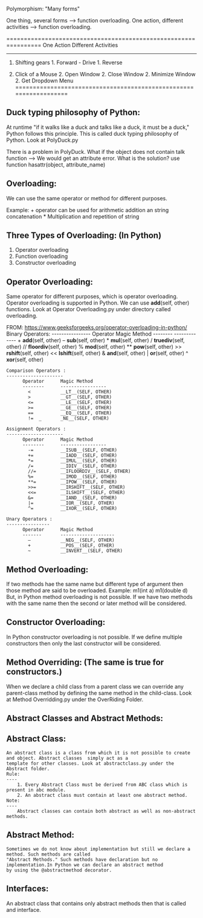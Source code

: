 Polymorphism: "Many forms"

One thing, several forms --> function overloading.
One action, different activities --> function overloading.


================================================================
One Action                          Different Activities
-----------                         ---------------------
1. Shifting gears                   1. Forward - Drive
                                    1. Reverse

2. Click of a Mouse                 2. Open Window
                                    2. Close Window
                                    2. Minimize Window
                                    2. Get Dropdown Menu
==================================================================

Duck typing philosophy of Python:
---------------------------------
At runtime "if it walks like a duck and talks like a duck, it must be a duck," Python follows this principle. This is
called duck typing philosophy of Python. Look at PolyDuck.py

There is a problem in PolyDuck. What if the object does not contain talk function --> We would get an attribute error.
What is the solution? use function hasattr(object, attribute_name)


Overloading:
-------------
We can use the same operator or method for different purposes.

Example: + operator can be used for arithmetic addition an string concatenation
         *  Multiplication and repetition of string

Three Types of Overloading: (In Python)
----------------------------
1. Operator overloading
2. Function overloading
3. Constructor overloading

Operator Overloading:
---------------------
Same operator for different purposes, which is operator overloading. Operator overloading is supported in Python. We can
use __add__(self, other) functions. Look at Operator Overloading.py under directory called overloading.

FROM:
https://www.geeksforgeeks.org/operator-overloading-in-python/
    Binary Operators:
    ----------------
        Operator    	 Magic Method
        --------        -------------
            +	        __add__(self, other)
            –	        __sub__(self, other)
            *	        __mul__(self, other)
            /	        __truediv__(self, other)
            //	        __floordiv__(self, other)
            %	        __mod__(self, other)
            **	        __pow__(self, other)
            >>	        __rshift__(self, other)
            <<	        __lshift__(self, other)
            &	        __and__(self, other)
            |	        __or__(self, other)
            ^	        __xor__(self, other)

    Comparison Operators :
    ---------------------
          Operator	    Magic Method
          --------      -----------------
            <	        __LT__(SELF, OTHER)
            >	        __GT__(SELF, OTHER)
            <=	        __LE__(SELF, OTHER)
            >=	        __GE__(SELF, OTHER)
            ==	        __EQ__(SELF, OTHER)
            !=	_       _NE__(SELF, OTHER)

    Assignment Operators :
    ---------------------
          Operator	    Magic Method
          --------      -----------------
            -=	        __ISUB__(SELF, OTHER)
            +=	        __IADD__(SELF, OTHER)
            *=	        __IMUL__(SELF, OTHER)
            /=	        __IDIV__(SELF, OTHER)
            //=	        __IFLOORDIV__(SELF, OTHER)
            %=	        __IMOD__(SELF, OTHER)
            **=	        __IPOW__(SELF, OTHER)
            >>=	        __IRSHIFT__(SELF, OTHER)
            <<=	        __ILSHIFT__(SELF, OTHER)
            &=	        __IAND__(SELF, OTHER)
            |=	        __IOR__(SELF, OTHER)
            ^=	        __IXOR__(SELF, OTHER)

    Unary Operators :
    ----------------
          Operator      Magic Method
          -------       --------------------
            –	        __NEG__(SELF, OTHER)
            +	        __POS__(SELF, OTHER)
            ~	        __INVERT__(SELF, OTHER)

Method Overloading:
--------------------
If two methods hae the same name but different type of argument  then those method are said to be overloaded.
Example:
    m1(int a)
    m1(double d)
But, in Python method overloading is not possible. If we have two methods with the same name then the second or later
method will be considered.

Constructor Overloading:
------------------------
In Python constructor overloading is not possible. If we define multiple constructors then only the last constructor
will be considered.

Method Overriding: (The same is true for constructors.)
------------------
When we declare a child class from a parent class we can override any parent-class method by defining the same method
in the child-class. Look at Method Overridding.py under the OverRiding Folder.

Abstract Classes and Abstract Methods:
--------------------------------------
  Abstract Class:
  ---------------
    An abstract class is a class from which it is not possible to create and object. Abstract classes  simply act as a
    template for other classes. Look at abstractclass.py under the Abstract folder.
    Rule:
    ----
        1. Every Abstract Class must be derived from ABC class which is present in abc module.
        2. An abstract class must contain at least one abstract method.
    Note:
    ----
        Abstract classes can contain both abstract as well as non-abstract methods.

  Abstract Method:
  ----------------
    Sometimes we do not know about implementation but still we declare a method. Such methods are called
    "Abstract Methods." Such methods have declaration but no implementation.In Python we can declare an abstract method
    by using the @abstractmethod decorator.


Interfaces:
----------
An abstract class that contains only abstract methods then that is called and interface.

